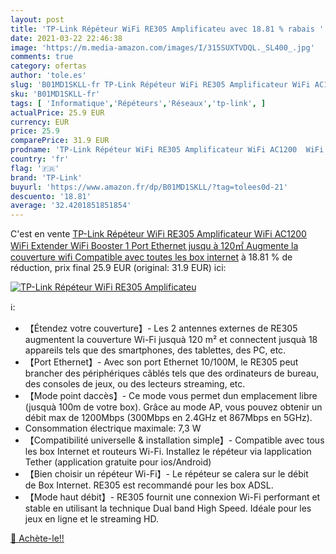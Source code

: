 ```yaml
---
layout: post
title: 'TP-Link Répéteur WiFi RE305 Amplificateu avec 18.81 % rabais '
date: 2021-03-22 22:46:38
image: 'https://m.media-amazon.com/images/I/315SUXTVDQL._SL400_.jpg'
comments: true
category: ofertas
author: 'tole.es'
slug: 'B01MD1SKLL-fr TP-Link Répéteur WiFi RE305 Amplificateur WiFi AC1200 WiFi...'
sku: 'B01MD1SKLL-fr'
tags: [ 'Informatique','Répéteurs','Réseaux','tp-link', ]
actualPrice: 25.9 EUR
currency: EUR
price: 25.9
comparePrice: 31.9 EUR
prodname: 'TP-Link Répéteur WiFi RE305 Amplificateur WiFi AC1200  WiFi Extender  WiFi Booster  1 Port Ethernet  jusqu à 120㎡  Augmente la couverture wifi  Compatible avec toutes les box internet'
country: 'fr'
flag: '🇫🇷'
brand: 'TP-Link'
buyurl: 'https://www.amazon.fr/dp/B01MD1SKLL/?tag=tolees0d-21'
descuento: '18.81'
average: '32.4201851851854'
---
```


C'est en vente [TP-Link Répéteur WiFi RE305 Amplificateur WiFi AC1200  WiFi Extender  WiFi Booster  1 Port Ethernet  jusqu à 120㎡  Augmente la couverture wifi  Compatible avec toutes les box internet](https://www.amazon.fr/dp/B01MD1SKLL/?tag=tolees0d-21)  à  18.81 % de réduction, prix final  25.9 EUR (original: 31.9 EUR) ici:

[![TP-Link Répéteur WiFi RE305 Amplificateu](https://m.media-amazon.com/images/I/315SUXTVDQL._SL400_.jpg)](https://www.amazon.fr/dp/B01MD1SKLL/?tag=tolees0d-21)

ℹ️:

- 【Étendez votre couverture】- Les 2 antennes externes de RE305 augmentent la couverture Wi-Fi jusquà 120 m² et connectent jusquà 18 appareils tels que des smartphones, des tablettes, des PC, etc.
- 【Port Ethernet】- Avec son port Ethernet 10/100M, le RE305 peut brancher des périphériques câblés tels que des ordinateurs de bureau, des consoles de jeux, ou des lecteurs streaming, etc.
- 【Mode point daccès】- Ce mode vous permet dun emplacement libre (jusquà 100m de votre box). Grâce au mode AP, vous pouvez obtenir un débit max de 1200Mbps (300Mbps en 2.4GHz et 867Mbps en 5GHz).
- Consommation électrique maximale: 7,3 W
- 【Compatibilité universelle & installation simple】- Compatible avec tous les box Internet et routeurs Wi-Fi. Installez le répéteur via lapplication Tether (application gratuite pour ios/Android)
- 【Bien choisir un répéteur Wi-Fi】- Le répéteur se calera sur le débit de Box Internet. RE305 est recommandé pour les box ADSL.
- 【Mode haut débit】- RE305 fournit une connexion Wi-Fi performant et stable en utilisant la technique Dual band High Speed. Idéale pour les jeux en ligne et le streaming HD.

[🛒 Achète-le!!](https://www.amazon.fr/dp/B01MD1SKLL/?tag=tolees0d-21)
